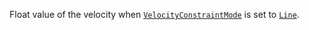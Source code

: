 Float value of the velocity when
[`VelocityConstraintMode`](https://create.roblox.com/docs/reference/engine/classes/LinearVelocity#VelocityConstraintMode) is
set to [`Line`](https://create.roblox.com/docs/reference/engine/enums/VelocityConstraintMode).